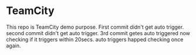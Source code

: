 # TeamCity
This repo is TeamCity demo purpose.
First commit didn't get auto trigger.
second commit didn't get auto trigger.
3rd commit getes auto triggered now checking if it triggers within 20secs.
auto triggers happed checking once again.
